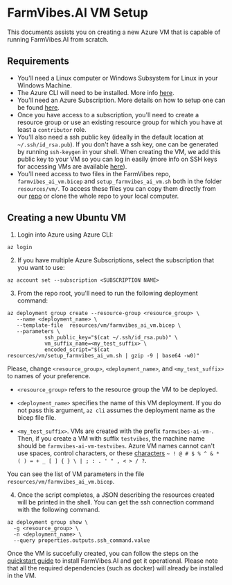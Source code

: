 
# FarmVibes.AI VM Setup

This documents assists you on creating a new Azure VM that is capable of running
FarmVibes.AI from scratch.

## Requirements

* You'll need a Linux computer or Windows Subsystem for Linux in your Windows Machine.
* The Azure CLI will need to be installed. More info [here](https://learn.microsoft.com/en-us/cli/azure/install-azure-cli).
* You'll need an Azure Subscription. More details on how to setup one can be found [here](https://azure.microsoft.com/en-us/free/search/?ef_id=EAIaIQobChMIlcaGu9bG-gIVET6RCh3KXwK9EAAYASAAEgLP-vD_BwE%3AG%3As&OCID=AIDcmmzmnb0182_SEM_EAIaIQobChMIlcaGu9bG-gIVET6RCh3KXwK9EAAYASAAEgLP-vD_BwE%3AG%3As&gclid=EAIaIQobChMIlcaGu9bG-gIVET6RCh3KXwK9EAAYASAAEgLP-vD_BwE).
* Once you have access to a subscription, you'll need to create a resource group or use an existing
resource group for which you have at least a `contributor` role.
* You'll also need a ssh public key (ideally in the default location at `~/.ssh/id_rsa.pub`). If you don't have
a ssh key, one can be generated by running `ssh-keygen` in your shell. When creating the VM, we add this public key  to your VM so you can log in easily (more info on SSH keys for accessing VMs are available [here](https://learn.microsoft.com/en-us/azure/virtual-machines/linux/mac-create-ssh-keys)).
* You'll need access to two files in the FarmVibes repo, `farmvibes_ai_vm.bicep` and `setup_farmvibes_ai_vm.sh` both in the folder `resources/vm/`. To access these files you can copy them directly from our [repo](https://github.com/microsoft/farmvibes-ai) or clone the whole repo to your local computer.

## Creating a new Ubuntu VM

1. Login into Azure using Azure CLI:
```shell
az login
```

2. If you have multiple Azure Subscriptions, select the subscription that you want to use:
```shell
az account set --subscription <SUBSCRIPTION NAME>
```

3. From the repo root, you'll need to run the following deployment command:
```shell
az deployment group create --resource-group <resource_group> \
   --name <deployment_name> \
   --template-file  resources/vm/farmvibes_ai_vm.bicep \
   --parameters \
            ssh_public_key="$(cat ~/.ssh/id_rsa.pub)" \
            vm_suffix_name=<my_test_suffix> \
            encoded_script="$(cat resources/vm/setup_farmvibes_ai_vm.sh | gzip -9 | base64 -w0)"
```
Please, change `<resource_group>`, `<deployment_name>`, and `<my_test_suffix>`
to names of your preference.

* `<resource_group>` refers to the resource group the VM to be deployed.

* `<deployment_name>` specifies the name of this VM deployment. If you do not
  pass this argument, `az cli` assumes the deployment name as the bicep file
  file.

* `<my_test_suffix>`. VMs are created with the prefix `farmvibes-ai-vm-`. Then,
  if you create a VM with suffix `testvibes`, the machine name should be
  `farmvibes-ai-vm-testvibes`. Azure VM names cannot can't use spaces, control
  characters, or these
  [characters](https://learn.microsoft.com/en-us/azure/azure-resource-manager/management/resource-name-rules)
  `~ ! @ # $ % ^ & * ( ) = + _ [ ] { } \ | ; : . ' " , < > / ?`.

You can see the list of VM parameters in the file `resources/vm/farmvibes_ai_vm.bicep`.

4. Once the script completes,  a JSON describing the resources created will be printed in the shell. You can get the ssh connection command with the following command.

```
az deployment group show \
  -g <resource_group> \
  -n <deployment_name> \
  --query properties.outputs.ssh_command.value
```

Once the VM is succefully created, you can follow the steps on the [quickstart guide](../QUICKSTART.md) to install FarmVibes.AI
and get it operational. Please note that all the required dependencies (such as docker) will already be installed in the VM.
